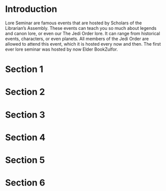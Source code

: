 # Introduction

Lore Seminar are famous events that are hosted by Scholars of the Librarian’s Assembly.
These events can teach you so much about legends and canon lore, or even our The Jedi Order lore.
It can range from historical events, characters, or even planets.
All members of the Jedi Order are allowed to attend this event, which it is hosted every now and then.
The first ever lore seminar was hosted by now Elder BookZulfor.

# Section 1

# Section 2

# Section 3

# Section 4

# Section 5

# Section 6

